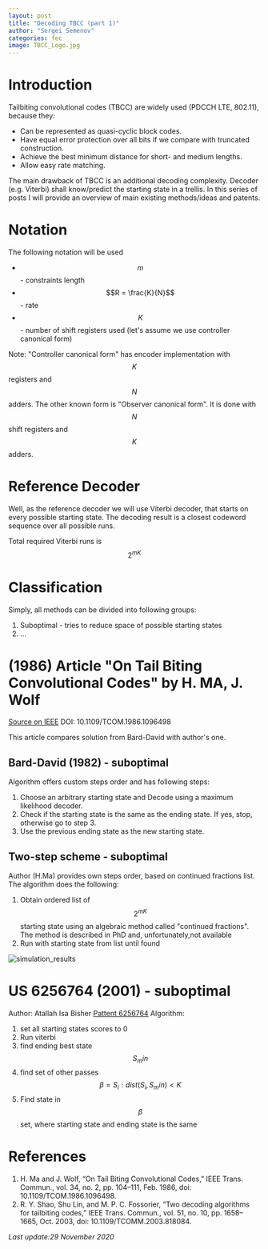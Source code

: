 ```yaml
---
layout: post
title: "Decoding TBCC (part 1)"
author: "Sergei Semenov"
categories: fec
image: TBCC_Logo.jpg
---
```


# Introduction
Tailbiting convolutional codes (TBCC) are widely used (PDCCH LTE, 802.11), because they:
* Can be represented as quasi-cyclic block codes.
* Have equal error protection over all bits if we compare with truncated construction.
* Achieve the best minimum distance for short- and medium lengths.
* Allow easy rate matching.

The main drawback of TBCC is an additional decoding complexity. Decoder (e.g. Viterbi) shall know/predict the starting state in a trellis. In this series of posts I will provide an overview of main existing methods/ideas and patents.

# Notation
The following notation will be used
* $$m$$ - constraints length
* $$R = \frac{K}{N}$$ - rate
* $$K$$ - number of shift registers used (let's assume we use controller canonical form)

 Note: "Controller canonical form" has encoder implementation with $$K$$ registers and $$N$$ adders. The other known form is "Observer canonical form". It is done with $$N$$ shift registers and $$K$$ adders.

# Reference Decoder 
Well, as the reference decoder we will use Viterbi decoder, that starts on every possible starting state. The decoding result
is a closest codeword sequence over all possible runs.

Total required Viterbi runs is $$2^{mK}$$

# Classification
Simply, all methods can be divided into following groups:
1) Suboptimal - tries to reduce space of possible starting states
2) ...

# (1986) Article "On Tail Biting Convolutional Codes" by H. MA, J. Wolf 
[Source on IEEE](http://ieeexplore.ieee.org/document/1096498/)
DOI: 10.1109/TCOM.1986.1096498

This article compares solution from Bard-David with author's one. 
## Bard-David (1982) - suboptimal
Algorithm offers custom steps order and has following steps:
1. Choose an arbitrary starting state and Decode using a maximum likelihood decoder. 
2. Check if the starting state is the same as the ending state. If yes, stop, otherwise go to step 3.
3. Use the previous ending state as the new starting state.

## Two-step scheme - suboptimal
Author (H.Ma) provides own steps order, based on continued fractions list. The algorithm does the following:
1. Obtain ordered list of $$2^{mK}$$ starting state using an algebraic method called "continued fractions". The method is described in PhD and, unfortunately,not available
2. Run with starting state from list until found

![simulation_results](https://simonrus.github.io/about/assets/img/2020-09-27-TBCC-Decoding_part1_hma_simulation_results.png)

# US 6256764 (2001) - suboptimal 
Author: Atallah Isa Bisher
[Pattent 6256764](https://portal.unifiedpatents.com/patents/patent/US-6256764-B1)
Algorithm:  
1. set all starting states scores to 0
2. Run viterbi
3. find ending best state $$S_min$$
4. find set of other passes $$\beta = {S_i}: dist(S_i, S_min) < K$$ 
5. Find state in $$\beta$$ set, where starting state and ending state is the same

# References
1. H. Ma and J. Wolf, “On Tail Biting Convolutional Codes,” IEEE Trans. Commun., vol. 34, no. 2, pp. 104–111, Feb. 1986, doi: 10.1109/TCOM.1986.1096498.
2. R. Y. Shao, Shu Lin, and M. P. C. Fossorier, “Two decoding algorithms for tailbiting codes,” IEEE Trans. Commun., vol. 51, no. 10, pp. 1658–1665, Oct. 2003, doi: 10.1109/TCOMM.2003.818084.


*Last update:29 November 2020*
